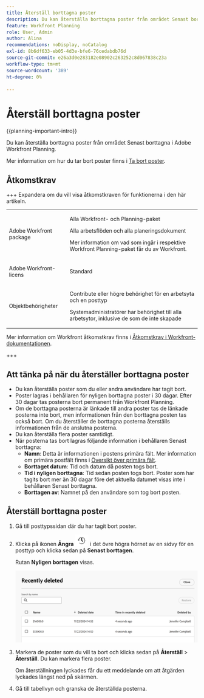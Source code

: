 ```yaml
---
title: Återställ borttagna poster
description: Du kan återställa borttagna poster från området Senast borttagna i Adobe Workfront Planning.
feature: Workfront Planning
role: User, Admin
author: Alina
recommendations: noDisplay, noCatalog
exl-id: 8b6df633-eb05-4d3e-bfe6-76cedabdb76d
source-git-commit: e26a3d0e283182e08902c263252c8d067838c23a
workflow-type: tm+mt
source-wordcount: '389'
ht-degree: 0%

---
```


# Återställ borttagna poster

<!--<span class="preview">The highlighted information on this page refers to functionality not yet generally available. It is available only in the Preview environment for all customers. After the monthly releases to Production, the same features are also available in the Production environment for customers who enabled fast releases. </span>   

<span class="preview">For information about fast releases, see [Enable or disable fast releases for your organization](/help/quicksilver/administration-and-setup/set-up-workfront/configure-system-defaults/enable-fast-release-process.md). </span> -->

{{planning-important-intro}}

Du kan återställa borttagna poster från området Senast borttagna i Adobe Workfront Planning.

Mer information om hur du tar bort poster finns i [Ta bort poster](/help/quicksilver/planning/records/delete-records.md).

## Åtkomstkrav

+++ Expandera om du vill visa åtkomstkraven för funktionerna i den här artikeln. 

<table style="table-layout:auto"> 
<col> 
</col> 
<col> 
</col> 
<tbody> 
    <tr> 
<tr> 
</tr>   
<tr> 
   <td role="rowheader"><p>Adobe Workfront package</p></td> 
   <td> 
<p>Alla Workfront- och Planning-paket</p> <p>Alla arbetsflöden och alla planeringsdokument</p>
<p>Mer information om vad som ingår i respektive Workfront Planning-paket får du av Workfront. </p> 
   </td> 
  <tr> 
   <td role="rowheader"><p>Adobe Workfront-licens</p></td> 
   <td><p>Standard</p>
   </td> 
  </tr> 
  <tr> 
   <td role="rowheader"><p>Objektbehörigheter</p></td> 
   <td>   <p>Contribute eller högre behörighet för en arbetsyta och en posttyp  </p>  
   <p>Systemadministratörer har behörighet till alla arbetsytor, inklusive de som de inte skapade</p> </td> 
  </tr>   
</tbody> 
</table>

Mer information om Workfront åtkomstkrav finns i [Åtkomstkrav i Workfront-dokumentationen](/help/quicksilver/administration-and-setup/add-users/access-levels-and-object-permissions/access-level-requirements-in-documentation.md).

+++   

<!--Old:
<table style="table-layout:auto"> 
<col> 
</col> 
<col> 
</col> 
<tbody> 
    <tr> 
<tr> 
<td> 
   <p> Products</p> </td> 
   <td> 
   <ul><li><p> Adobe Workfront</p></li> 
   <li><p> Adobe Workfront Planning<p></li></ul></td> 
  </tr>   
<tr> 
   <td role="rowheader"><p>Adobe Workfront plan*</p></td> 
   <td> 
<p>Any of the following Workfront plans:</p> 
<ul><li>Select</li> 
<li>Prime</li> 
<li>Ultimate</li></ul> 
<p>Workfront Planning is not available for legacy Workfront plans</p> 
   </td> 
<tr> 
   <td role="rowheader"><p>Adobe Workfront Planning package*</p></td> 
   <td> 
<p>Any </p> 
<p>For more information about what is included in each Workfront Planning plan, contact your Workfront account manager. </p> 
   </td> 
 <tr> 
   <td role="rowheader"><p>Adobe Workfront platform</p></td> 
   <td> 
<p>Your organization's instance of Workfront must be onboarded to the Adobe Unified Experience to be able to access Workfront Planning.</p> 
<p>For more information, see <a href="/help/quicksilver/workfront-basics/navigate-workfront/workfront-navigation/adobe-unified-experience.md">Adobe Unified Experience for Workfront</a>. </p> 
   </td> 
   </tr> 
  </tr> 
  <tr> 
   <td role="rowheader"><p>Adobe Workfront license*</p></td> 
   <td><p> Standard</p>
   <p>Workfront Planning is not available for legacy Workfront licenses</p> 
  </td> 
  </tr> 
  <tr> 
   <td role="rowheader"><p>Access level configuration</p></td> 
   <td> <p>There are no access level controls for Adobe Workfront Planning</p>   
</td> 
  </tr> 
<tr> 
   <td role="rowheader"><p>Object permissions</p></td> 
   <td>   <p>Contribute or higher permissions to a workspace and record type</a> </p>  
   <p>System Administrators have permissions to all workspaces, including the ones they did not create</p> </td> 
  </tr> 
</tbody> 
</table> -->

## Att tänka på när du återställer borttagna poster

* Du kan återställa poster som du eller andra användare har tagit bort.
* Poster lagras i behållaren för nyligen borttagna poster i 30 dagar. Efter 30 dagar tas posterna bort permanent från Workfront Planning.
* Om de borttagna posterna är länkade till andra poster tas de länkade posterna inte bort, men informationen från den borttagna posten tas också bort. Om du återställer de borttagna posterna återställs informationen från de anslutna posterna.
* Du kan återställa flera poster samtidigt.
* När posterna tas bort lagras följande information i behållaren Senast borttagna:
   * **Namn**: Detta är informationen i postens primära fält. Mer information om primära postfält finns i [Översikt över primära fält](/help/quicksilver/planning/fields/primary-field-overview.md).
   * **Borttaget datum**: Tid och datum då posten togs bort.
   * **Tid i nyligen borttagna**: Tid sedan posten togs bort. Poster som har tagits bort mer än 30 dagar före det aktuella datumet visas inte i behållaren Senast borttagna.
   * **Borttagen av**: Namnet på den användare som tog bort posten.

## Återställ borttagna poster

1. Gå till posttypssidan där du har tagit bort poster.
1. Klicka på ikonen **Ångra** ![Ångra ](assets/undo-icon.png) i det övre högra hörnet av en sidvy för en posttyp och klicka sedan på **Senast borttagen**.

   Rutan **Nyligen borttagen** visas.

   ![Rutan har nyligen tagits bort](assets/recently-deleted-box.png)

1. Markera de poster som du vill ta bort och klicka sedan på **Återställ** > **Återställ**. Du kan markera flera poster.

   Om återställningen lyckades får du ett meddelande om att åtgärden lyckades längst ned på skärmen.
1. Gå till tabellvyn och granska de återställda posterna.
